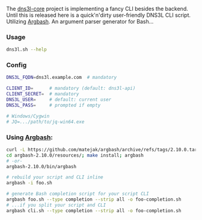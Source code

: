 The [dns3l-core][2] project is implementing a fancy CLI besides the backend. Until this is released here is a quick'n'dirty user-friendly DNS3L CLI script. Utilizing [Argbash][0]. An argument parser generator for Bash...

### Usage

```bash
dns3l.sh --help
```

### Config

```bash
DNS3L_FQDN=dns3l.example.com  # mandatory

CLIENT_ID=      # mandatory (default: dns3l-api)
CLIENT_SECRET=  # mandatory
DNS3L_USER=     # default: current user
DNS3L_PASS=     # prompted if empty

# Windows/Cygwin
# JQ=.../path/to/jq-win64.exe
```

### Using [Argbash][0]:

```bash
curl -L https://github.com/matejak/argbash/archive/refs/tags/2.10.0.tar.gz | tar xvz
cd argbash-2.10.0/resources/; make install; argbash
# -or-
argbash-2.10.0/bin/argbash

# rebuild your script and CLI inline
argbash -i foo.sh

# generate Bash completion script for your script CLI
argbash foo.sh --type completion --strip all -o foo-completion.sh
# ...if you split your script and CLI
argbash cli.sh --type completion --strip all -o foo-completion.sh
```

[0]: https://argbash.io/
[1]: https://argbash.readthedocs.io/en/stable/guide.html#convenience-macros
[2]: https://github.com/dns3l/dns3l-core
